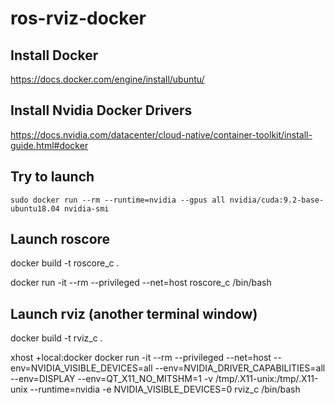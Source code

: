 # ros-rviz-docker

## Install Docker
https://docs.docker.com/engine/install/ubuntu/

## Install Nvidia Docker Drivers
https://docs.nvidia.com/datacenter/cloud-native/container-toolkit/install-guide.html#docker

## Try to launch
`sudo docker run --rm --runtime=nvidia --gpus all nvidia/cuda:9.2-base-ubuntu18.04 nvidia-smi`

## Launch roscore
docker build -t roscore_c .

docker run -it --rm --privileged --net=host roscore_c /bin/bash

## Launch rviz (another terminal window)
docker build -t rviz_c .

xhost +local:docker
docker run -it --rm --privileged --net=host --env=NVIDIA_VISIBLE_DEVICES=all --env=NVIDIA_DRIVER_CAPABILITIES=all --env=DISPLAY --env=QT_X11_NO_MITSHM=1 -v /tmp/.X11-unix:/tmp/.X11-unix --runtime=nvidia -e NVIDIA_VISIBLE_DEVICES=0 rviz_c /bin/bash
